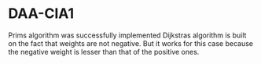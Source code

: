 # DAA-CIA1

Prims algorithm was successfully implemented
Dijkstras algorithm is built on the fact that weights are not negative. But it works for this case because the negative weight is lesser than that of the positive ones.
















